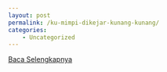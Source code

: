 ```yaml
---
layout: post
permalink: /ku-mimpi-dikejar-kunang-kunang/
categories:
    - Uncategorized
---
```


[Baca Selengkapnya](/04)